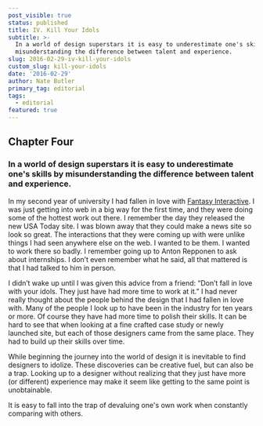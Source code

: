 ```yaml
---
post_visible: true
status: published
title: IV. Kill Your Idols
subtitle: >-
  In a world of design superstars it is easy to underestimate one's skills by
  misunderstanding the difference between talent and experience.
slug: 2016-02-29-iv-kill-your-idols
custom_slug: kill-your-idols
date: '2016-02-29'
author: Nate Butler
primary_tag: editorial
tags:
  - editorial
featured: true
---
```

## Chapter Four

### In a world of design superstars it is easy to underestimate one's skills by misunderstanding the difference between talent and experience.

In my second year of university I had fallen in love with [Fantasy Interactive](http://fantasy.co/). I was just getting into web in a big way for the first time, and they were doing some of the hottest work out there. I remember the day they released the new USA Today site. I was blown away that they could make a news site so look so great. The interactions that they were coming up with were unlike things I had seen anywhere else on the web. I wanted to be them. I wanted to work there so badly. I remember going up to Anton Repponen to ask about internships. I don’t even remember what he said, all that mattered is that I had talked to him in person.

I didn’t wake up until I was given this advice from a friend: “Don’t fall in love with your idols. They just have had more time to work at it.” I had never really thought about the people behind the design that I had fallen in love with. Many of the people I look up to have been in the industry for ten years or more. Of course they have had more time to polish their skills. It can be hard to see that when looking at a fine crafted case study or newly launched site, but each of those designers came from the same place. They had to build up their skills over time.

While beginning the journey into the world of design it is inevitable to find designers to idolize. These discoveries can be creative fuel, but can also be a trap. Looking up to a designer without realizing that they just have more (or different) experience may make it seem like getting to the same point is unobtainable.

It is easy to fall into the trap of devaluing one's own work when constantly comparing with others.